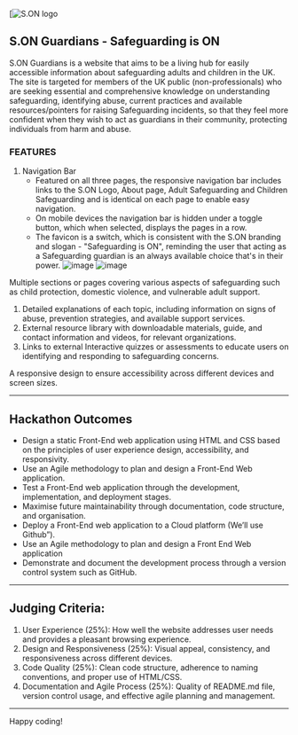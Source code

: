 [![S.ON logo](https://logo.com/view/logo_6f647e4b-79a1-4a88-bfa7-4ce2b4d9c598)

## S.ON Guardians - Safeguarding is ON
S.ON Guardians is a website that aims to be a living hub for easily accessible information about safeguarding adults and children in the UK. The site is targeted for members of the UK public (non-professionals) who are seeking essential and comprehensive knowledge on understanding safeguarding, identifying abuse, current practices and available resources/pointers for raising Safeguarding incidents, so that they feel more confident when they wish to act as guardians in their community, protecting individuals from harm and abuse.

### FEATURES
 
1. Navigation Bar
   * Featured on all three pages, the responsive navigation bar includes links to the S.ON Logo, About page, Adult Safeguarding and Children Safeguarding and is identical on each page to enable easy navigation.
   * On mobile devices the navigation bar is hidden under a toggle button, which when selected, displays the pages in a row.
   * The favicon is a switch, which is consistent with the S.ON branding and slogan - "Safeguarding is ON", reminding the user that acting as a Safeguarding guardian is an always available choice that's in their power.
![image](https://github.com/P1SMT/ci-hackathon1-safeguarding/assets/169692491/53e75941-1404-49d7-ba9f-c4c1c4f45d90)
![image](https://github.com/P1SMT/ci-hackathon1-safeguarding/assets/169692491/53e75941-1404-49d7-ba9f-c4c1c4f45d90)


Multiple sections or pages covering various aspects of safeguarding
such as child protection, domestic violence, and vulnerable adult
support.
 
1. Detailed explanations of each topic, including information on signs of
abuse, prevention strategies, and available support services.
2. External resource library with downloadable materials, guide, and
contact information and videos, for relevant organizations.
3. Links to external Interactive quizzes or assessments to educate users on
identifying and responding to safeguarding concerns.

A responsive design to ensure accessibility across different devices and
screen sizes.

---
## Hackathon Outcomes
 - Design a static Front-End web application using HTML and CSS based on the
 principles of user experience design, accessibility, and responsivity.
 - Use an Agile methodology to plan and design a Front-End Web application.
 - Test a Front-End web application through the development, implementation,
 and deployment stages.
  - Maximise future maintainability through documentation, code structure, and
 organisation.
 - Deploy a Front-End web application to a Cloud platform (We’ll use Github”).
 - Use an Agile methodology to plan and design a Front End Web application
 - Demonstrate and document the development process through a version
 control system such as GitHub.
---
## Judging Criteria:
 1. User Experience (25%): How well the website addresses user needs and
 provides a pleasant browsing experience.
 2. Design and Responsiveness (25%): Visual appeal, consistency, and
 responsiveness across different devices.
 3. Code Quality (25%): Clean code structure, adherence to naming conventions,
 and proper use of HTML/CSS.
 4. Documentation and Agile Process (25%): Quality of README.md file, version
 control usage, and effective agile planning and management.
---

Happy coding!
